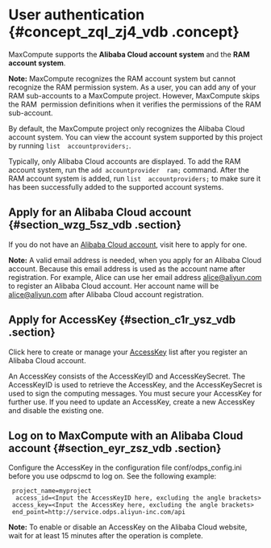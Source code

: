 # User authentication {#concept_zql_zj4_vdb .concept}

MaxCompute supports the **Alibaba Cloud account system** and the **RAM account system**.

**Note:** MaxCompute recognizes the RAM account system but cannot recognize the RAM permission system. As a user, you can add any of your RAM sub-accounts to a MaxCompute project. However, MaxCompute skips the RAM  permission definitions when it verifies the permissions of the RAM sub-account.

By default, the MaxCompute project only recognizes the Alibaba Cloud account system. You can view the account system supported by this project by running `list  accountproviders;`.

Typically, only Alibaba Cloud accounts are displayed. To add the RAM account system, run the `add accountprovider  ram;` command. After the RAM account system is added, run `list  accountproviders;` to make sure it has been successfully added to the supported account systems.

## Apply for an Alibaba Cloud account {#section_wzg_5sz_vdb .section}

If you do not have an [Alibaba Cloud account](http://account.aliyun.com/), visit here to apply for one.

**Note:** A valid email address is needed, when you apply for an Alibaba Cloud account. Because this email address is used as the account name after registration. For example, Alice can use her email address alice@aliyun.com to register an Alibaba Cloud account. Her account name will be alice@aliyun.com after Alibaba Cloud account registration.

## Apply for AccessKey {#section_c1r_ysz_vdb .section}

Click here to create or manage your [AccessKey](http://i.aliyun.com/access_key) list after you register an Alibaba Cloud account.

An AccessKey consists of the AccessKeyID and AccessKeySecret. The AccessKeyID is used to retrieve the AccessKey, and the AccessKeySecret is used to sign the computing messages. You must secure your AccessKey for further use. If you need to update an AccessKey, create a new AccessKey and disable the existing one.

## Log on to MaxCompute with an Alibaba Cloud account {#section_eyr_zsz_vdb .section}

Configure the AccessKey in the configuration file conf/odps\_config.ini before you use odpscmd to log on. See the following example:

```
 project_name=myproject
  access_id=<Input the AccessKeyID here, excluding the angle brackets>
 access_key=<Input the AccessKey here, excluding the angle brackets>
 end_point=http://service.odps.aliyun-inc.com/api
```

**Note:** To enable or disable an AccessKey on the Alibaba Cloud website, wait for at least 15 minutes after the operation is complete.

